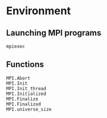 # Environment

## Launching MPI programs

```@docs
mpiexec
```

## Functions

```@docs
MPI.Abort
MPI.Init
MPI.Init_thread
MPI.Initialized
MPI.Finalize
MPI.Finalized
MPI.universe_size
```
